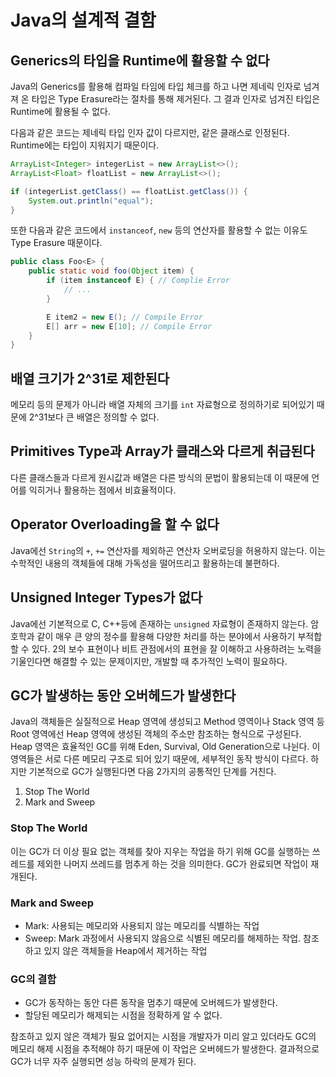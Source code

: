 # Java의 설계적 결함
## Generics의 타입을 Runtime에 활용할 수 없다
Java의 Generics를 활용해 컴파일 타임에 타입 체크를 하고 나면 제네릭 인자로 넘겨져 온 타입은 Type Erasure라는 절차를 통해 제거된다. 그 결과 인자로 넘겨진 타입은 Runtime에 활용될 수 없다.

다음과 같은 코드는 제네릭 타입 인자 값이 다르지만, 같은 클래스로 인정된다. Runtime에는 타입이 지워지기 때문이다.

```java
ArrayList<Integer> integerList = new ArrayList<>();
ArrayList<Float> floatList = new ArrayList<>();

if (integerList.getClass() == floatList.getClass()) {
    System.out.println("equal");
}
```

또한 다음과 같은 코드에서 `instanceof`, `new` 등의 연산자를 활용할 수 없는 이유도 Type Erasure 때문이다.

```java
public class Foo<E> {
    public static void foo(Object item) {
        if (item instanceof E) { // Complie Error
            // ...
        }

        E item2 = new E(); // Compile Error
        E[] arr = new E[10]; // Compile Error
    }
}
```

## 배열 크기가 2^31로 제한된다
메모리 등의 문제가 아니라 배열 자체의 크기를 `int` 자료형으로 정의하기로 되어있기 때문에 2^31보다 큰 배열은 정의할 수 없다.

## Primitives Type과 Array가 클래스와 다르게 취급된다
다른 클래스들과 다르게 원시값과 배열은 다른 방식의 문법이 활용되는데 이 때문에 언어를 익히거나 활용하는 점에서 비효율적이다.

## Operator Overloading을 할 수 없다
Java에선 `String`의 `+`, `+=` 연산자를 제외하곤 연산자 오버로딩을 허용하지 않는다. 이는 수학적인 내용의 객체들에 대해 가독성을 떨어뜨리고 활용하는데 불편하다.

## Unsigned Integer Types가 없다
Java에선 기본적으로 C, C++등에 존재하는 `unsigned` 자료형이 존재하지 않는다. 암호학과 같이 매우 큰 양의 정수를 활용해 다양한 처리를 하는 분야에서 사용하기 부적합할 수 있다. 2의 보수 표현이나 비트 관점에서의 표현을 잘 이해하고 사용하려는 노력을 기울인다면 해결할 수 있는 문제이지만, 개발할 때 추가적인 노력이 필요하다.

## GC가 발생하는 동안 오버헤드가 발생한다
Java의 객체들은 실질적으로 Heap 영역에 생성되고 Method 영역이나 Stack 영역 등 Root 영역에선 Heap 영역에 생성된 객체의 주소만 참조하는 형식으로 구성된다. Heap 영역은 효율적인 GC를 위해 Eden, Survival, Old Generation으로 나뉜다. 이 영역들은 서로 다른 메모리 구조로 되어 있기 때문에, 세부적인 동작 방식이 다르다. 하지만 기본적으로 GC가 실행된다면 다음 2가지의 공통적인 단계를 거친다.

1. Stop The World
2. Mark and Sweep

### Stop The World
이는 GC가 더 이상 필요 없는 객체를 찾아 지우는 작업을 하기 위해 GC를 실행하는 쓰레드를 제외한 나머지 쓰레드를 멈추게 하는 것을 의미한다. GC가 완료되면 작업이 재개된다.

### Mark and Sweep
- Mark: 사용되는 메모리와 사용되지 않는 메모리를 식별하는 작업
- Sweep: Mark 과정에서 사용되지 않음으로 식별된 메모리를 해제하는 작업. 참조하고 있지 않은 객체들을 Heap에서 제거하는 작업

### GC의 결함
- GC가 동작하는 동안 다른 동작을 멈추기 때문에 오버헤드가 발생한다.
- 할당된 메모리가 해제되는 시점을 정확하게 알 수 없다.

참조하고 있지 않은 객체가 필요 없어지는 시점을 개발자가 미리 알고 있더라도 GC의 메모리 해제 시점을 추적해야 하기 때문에 이 작업은 오버헤드가 발생한다. 결과적으로 GC가 너무 자주 실행되면 성능 하락의 문제가 된다.
